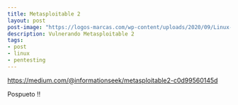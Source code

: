 ```yaml
---
title: Metasploitable 2
layout: post
post-image: "https://logos-marcas.com/wp-content/uploads/2020/09/Linux-Emblema.png"
description: Vulnerando Metasploitable 2
tags:
- post
- linux
- pentesting
---
```


https://medium.com/@informationseek/metasploitable2-c0d99560145d

Pospueto !!